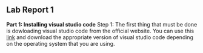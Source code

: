 ## Lab Report 1

**Part 1: Installing visual studio code**
Step 1: The first thing that must be done is dowloading visual studio code from the official website. You can use this [link](https://code.visualstudio.com/download) and download the appropriate version of visual studio code depending on the operating system that you are using.
